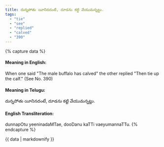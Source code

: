 ```yaml
---
title: దున్నపోతు యీనినదంటే, దూడను కట్టి వేయుమన్నట్టు.
tags:
  - "tie"
  - "see"
  - "replied"
  - "calved"
  - "390"
---
```


{% capture data %}
#### Meaning in English:
When one said "The male buffalo has calved" the other replied "Then tie up the calf."
(See No. 390)

#### Meaning in Telugu:
దున్నపోతు యీనినదంటే, దూడను కట్టి వేయుమన్నట్టు.

#### English Transliteration:
dunnapOtu yeeninadaMTae, dooDanu kaTTi vaeyumannaTTu.
{% endcapture %}

{{ data | markdownify }}

